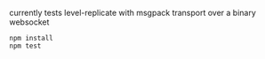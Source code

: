 currently tests level-replicate with msgpack transport over a binary websocket

```
npm install
npm test
```